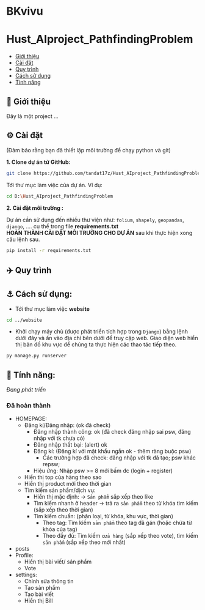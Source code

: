 # BKvivu
# Hust_AIproject_PathfindingProblem
- [Giới thiệu](#angel-giới-thiệu)
- [Cài đặt](#gear-cài-đặt)
- [Quy trình](#airplane-quy-trình)
- [Cách sử dụng](#anchor-cách-sử-dụng)
- [Tính năng](#anger-tính-năng)
## :angel: Giới thiệu
Đây là một project ...
## :gear: Cài đặt
(Đảm bảo rằng bạn đã thiết lập môi trường để chạy python và git)

**1. Clone dự án từ GitHub:**
  ```bash
  git clone https://github.com/tandat17z/Hust_AIproject_PathfindingProblem.git
  ```
Tới thư mục làm việc của dự án. Ví dụ:
  ```bash
  cd D:\Hust_AIproject_PathfindingProblem
  ```
**2. Cài đặt môi trường :**

Dự án cần sử dụng đến nhiều thư viện như:  `folium`, `shapely`, `geopandas`, `django`, .... cụ thể trong file **requirements.txt**<br>
**HOÀN THÀNH CÀI ĐẶT MÔI TRƯỜNG CHO DỰ ÁN** sau khi thực hiện xong câu lệnh sau.
  ```bash
  pip install -r requirements.txt
  ```

## :airplane: Quy trình

## :anchor: Cách sử dụng:
  - Tới thư mục làm việc **website**
  ```bash
  cd ../website
  ```
  - Khởi chạy máy chủ (được phát triển tích hợp trong `Django`) bằng lệnh dưới đây và ấn vào địa chỉ bên dưới để truy cập web. Giao diện web hiển thị bản đồ khu vực để chúng ta thực hiện các thao tác tiếp theo.
  ```bash
  py manage.py runserver
  ```
## :anger: Tính năng: 
_Đang phát triển_
### Đã hoàn thành
- HOMEPAGE:
    - Đăng kí/Đăng nhập: (ok đã check)
        - Đăng nhập thành công: ok (đã check đăng nhập sai psw, đăng nhập với tk chưa có)
        - Đăng nhập thất bại: (alert) ok
        - Đăng kí: (Đăng kí với mật khẩu ngắn ok - thêm ràng buộc psw)
          - Các trường hợp đã check: đăng nhập với tk đã tạo; psw khác repsw;
        - Hiệu ứng: Nhập psw >= 8 mới bấm đc (login + register)
    - Hiển thị top của hàng theo sao
    - Hiển thị product mới theo thời gian
    - Tìm kiếm sản phẩm/dịch vụ:
        - Hiển thị mặc định: -> `Sản phẩm` sắp xếp theo like
        - Tìm kiếm nhanh ở header -> trả ra `sản phẩm` theo từ khóa tìm kiếm (sắp xếp theo thời gian)
        - Tìm kiếm chuẩn: (phân loại, từ khóa, khu vực, thời gian)
            - Theo tag: Tìm kiếm `sản phẩm` theo tag đã gán (hoặc chứa từ khóa của tag)
            - Theo đầy đủ: Tìm kiếm `cửa hàng` (sắp xếp theo vote), tìm kiếm `sản phẩm` (sắp xếp theo mới nhất)
- posts
- Profile:
    - Hiển thị bài viết/ sản phẩm
    - Vote
- settings:
     - Chỉnh sửa thông tin
     - Tạo sản phẩm
     - Tạo bài viết
     - Hiển thị Bill
